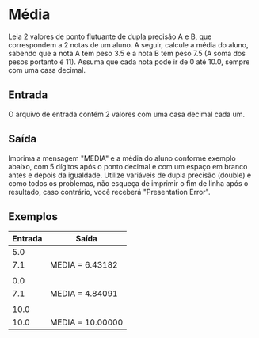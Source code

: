 # Média

Leia 2 valores de ponto flutuante de dupla precisão A e B, que correspondem a 2 notas de um aluno. A seguir, calcule a média do aluno, sabendo que a nota A tem peso 3.5 e a nota B tem peso 7.5 (A soma dos pesos portanto é 11). Assuma que cada nota pode ir de 0 até 10.0, sempre com uma casa decimal.

## Entrada
O arquivo de entrada contém 2 valores com uma casa decimal cada um.

## Saída
Imprima a mensagem "MEDIA" e a média do aluno conforme exemplo abaixo, com 5 dígitos após o ponto decimal e com um espaço em branco antes e depois da igualdade. Utilize variáveis de dupla precisão (double) e como todos os problemas, não esqueça de imprimir o fim de linha após o resultado, caso contrário, você receberá "Presentation Error".

## Exemplos

| Entrada | Saída            |
|---------|------------------|
| 5.0     |                  |
| 7.1     | MEDIA = 6.43182  |
|         |                  |
| 0.0     |                  |
| 7.1     | MEDIA = 4.84091  |
|         |                  |
| 10.0    |                  |
| 10.0    | MEDIA = 10.00000 |
